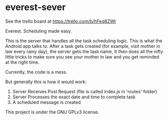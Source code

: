 # everest-sever

See the trello board at https://trello.com/b/hFeq8ZWt

Everest. 
Scheduling made easy.

This is the server that handles all the task scheduling logic. This is what the Android app talks to. After a task gets created (for example, visit mother in law every rainy day), the server gets the task name, It then does all the nifty little tricks to make sure you see your mother in law and you get reminded at the right time. 

Currently, the code is a mess.

But generally this is how it would work:

1. Server Receives Post Request (file is called index.js in 'routes' folder)
2. Server Processes the exact date and time to complete task
3. A scheduled message is created

This project is under the GNU GPLv3 license.